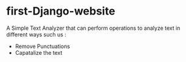 # first-Django-website

A Simple Text Analyzer that can perform operations to analyze text in different ways such us :

* Remove Punctuations
* Capatalize the text
